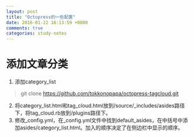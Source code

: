 ```yaml
---
layout: post
title: "Octopress的一些配置"
date: 2016-01-22 16:13:59 +0800
comments: true
categories: study-notes
---
```

 添加文章分类
 ======== 

 1. 添加category_list
> git clone https://github.com/tokkonopapa/octopress-tagcloud.git
 2. 将category_list.html和tag_cloud.html放到/source/_includes/asides路径下，将tag_cloud.rb放到/plugins路径下。
 3. 修改_config.yml，在_config.yml文件中找到default_asides，在中括号中添加asides/category_list.html。加入的顺序决定了在侧边栏中显示的顺序。


